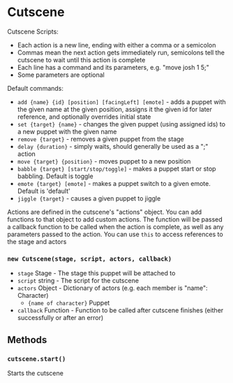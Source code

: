 # Cutscene

Cutscene Scripts:

- Each action is a new line, ending with either a comma or a semicolon
- Commas mean the next action gets immediately run, semicolons tell the cutscene to wait until this action is complete
- Each line has a command and its parameters, e.g. "move josh 1 5;"
- Some parameters are optional
 
Default commands:

- `add {name} {id} [position] [facingLeft] [emote]` - adds a puppet with the given name at the given position, assigns it the given id for later reference, and optionally overrides initial state
- `set {target} {name}` - changes the given puppet (using assigned ids) to a new puppet with the given name
- `remove {target}` - removes a given puppet from the stage
- `delay {duration}` - simply waits, should generally be used as a ";" action
- `move {target} {position}` - moves puppet to a new position
- `babble {target} [start/stop/toggle]` - makes a puppet start or stop babbling. Default is toggle
- `emote {target} [emote]` - makes a puppet switch to a given emote. Default is 'default'
- `jiggle {target}` - causes a given puppet to jiggle

Actions are defined in the cutscene's "actions" object. You can add functions to that object to add custom actions. The function will be passed a callback function to be called when the action is complete, as well as any parameters passed to the action. You can use `this` to access references to the stage and actors

### `new Cutscene(stage, script, actors, callback)`

- `stage` Stage - The stage this puppet will be attached to
- `script` string - The script for the cutscene
- `actors` Object - Dictionary of actors (e.g. each member is "name": Character)
	- `{name of character}` Puppet
- `callback` Function - Function to be called after cutscene finishes (either successfully or after an error)

## Methods

### `cutscene.start()`

Starts the cutscene
